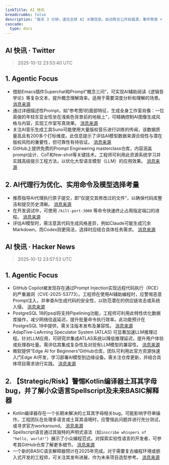 ```yaml
---
linkTitle: AI 快讯
breadcrumbs: false
description: "每天 3 分钟，速览全球 AI 关键信息。自动聚合公开权威源，事件聚类 + LLM 摘要，原文一键直达；支持网站、RSS 与 Telegram 订阅。"
cascade:
  type: docs
---
```


## AI 快讯 · Twitter

> <time datetime="2025-10-12T23:53:40+00:00" class="local-time">2025-10-12 23:53:40 UTC</time>

## 1. Agentic Focus

- 借助Emacs插件Superchat和Prompt“概念三问”，可实现AI辅助阅读《逻辑哲学论》等复杂文本，提升概念理解效率。适用于需要深度分析和理解的场景。 [消息来源](https://x.com/lijigang_com/status/1977411099818606838)
- 通过详细描述性Prompt，如“参考图1的面部特征，生成全身工作室肖像：一位英俊的年轻东亚女性坐在浅紫色背景前的地板上”，可精确控制AI图像生成风格与内容，实现工作室写真效果。 [消息来源](https://x.com/dotey/status/1977424494693151186)
- 关注AI音乐生成工具Suno可能使用大量版权音乐进行训练的传闻，该数据质量高且有200多个打标维度。此信息提示了评估AI模型数据来源合规性与潜在版权风险的重要性，但可靠性有待验证。 [消息来源](https://x.com/vista8/status/1977408694599237773)
- GitHub上提供免费的Prompt Engineering masterclass仓库，内容涵盖prompt设计、CoT和few-shot等关键技术。工程师可利用此资源系统学习并实践高级提示工程方法，以优化大型语言模型（LLM）的应用效果。 [消息来源](https://x.com/aaditsh/status/1977452331324322261)

## 2. AI代理行为优化、实用命令及模型选择考量

- 推荐指导AI代理执行原子提交，即“仅提交其修改过的文件”，以确保代码库整洁和提交历史清晰。 [消息来源](https://x.com/steipete/status/1977498385172050258)
- 在开发调试中，可使用 `/kill-port-3000` 等命令快速终止占用指定端口的进程。 [消息来源](https://x.com/kregenrek/status/1977410323675226385)
- 评估AI模型时，需注意其代码生成风格差异，例如Claude可能生成冗余Markdown，而Codex则更简洁，选择时应结合具体任务需求。 [消息来源](https://x.com/steipete/status/1977466373363437914)
## AI 快讯 · Hacker News

> <time datetime="2025-10-12T23:57:53+00:00" class="local-time">2025-10-12 23:57:53 UTC</time>

## 1. Agentic Focus

- GitHub Copilot被发现存在通过Prompt Injection实现远程代码执行（RCE）的严重漏洞（CVE-2025-53773）。工程师在使用AI辅助编程时，应警惕恶意Prompt注入，并审查AI生成代码的安全性，以防范潜在的供应链攻击或系统入侵。 [消息来源](https://embracethered.com/blog/posts/2025/github-copilot-remote-code-execution-via-prompt-injection/)
- PostgreSQL 18的psql将支持Pipelining功能，工程师可利用此特性优化数据库操作，减少网络往返延迟，提升批量命令执行效率。此功能预计在PostgreSQL 18中提供，需关注版本发布及兼容性。 [消息来源](https://postgresql.verite.pro/blog/2025/10/01/psql-pipeline.html)
- AdapTive-LeArning Speculator System (ATLAS) 可显著加速LLM推理过程。针对LLM应用，可研究并集成ATLAS系统以降低推理延迟，提升用户体验或处理吞吐量。需评估其集成复杂性及对现有LLM模型的兼容性。 [消息来源](https://www.together.ai/blog/adaptive-learning-speculator-system-atlas)
- 微软提供“Edge AI for Beginners”GitHub仓库，团队可利用此官方资源快速入门Edge AI开发，学习部署AI模型到边缘设备。需关注仓库更新，并结合具体项目需求进行实践。 [消息来源](https://github.com/microsoft/edgeai-for-beginners)

## 2. 【Strategic/Risk】警惕Kotlin编译器土耳其字母bug，并了解小众语言Spellscript及未来BASIC解释器

- Kotlin编译器存在一个长期未解决的土耳其字母相关bug，可能影响字符串操作。工程团队在处理多语言或土耳其语境时，应警惕此问题并进行充分测试，或寻求官方workaround。 [消息来源](https://sam-cooper.medium.com/the-country-that-broke-kotlin-84bdd0afb237)
- Spellscript语言通过其独特的声明式语法（如`inscribe whispers of "hello, world!"`）展示了小众编程范式。对探索实验性语言的开发者，可参考其GitHub仓库了解更多细节。 [消息来源](https://github.com/sirbread/spellscript)
- 一个新的BASIC语言解释器预计在2025年完成。对于需要复古编程环境或嵌入式开发的工程师，可关注其发布进展，作为未来项目选型参考。 [消息来源](https://nanochess.org/ecs_basic_2.html)
